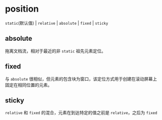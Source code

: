 # position

`static`(默认值) | `relative` | `absolute` | `fixed` | `sticky`

## absolute

拖离文档流，相对于最近的非 `static` 祖先元素定位。

## fixed

与 `absolute` 很相似，但元素的包含块为窗口，该定位方式用于创建在滚动屏幕上固定在相同位置的元素。

## sticky

`relative` 和 `fixed` 的混合，元素在到达特定的值之前是 `relative`，之后为 `fixed`
